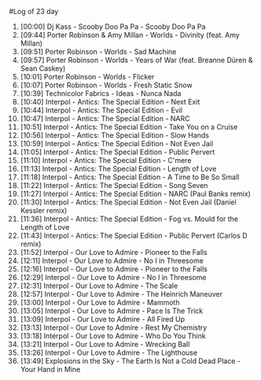 #Log of 23 day

1. [00:00] Dj Kass - Scooby Doo Pa Pa - Scooby Doo Pa Pa
1. [09:44] Porter Robinson & Amy Millan - Worlds - Divinity (feat. Amy Millan)
1. [09:51] Porter Robinson - Worlds - Sad Machine
1. [09:57] Porter Robinson - Worlds - Years of War (feat. Breanne Düren & Sean Caskey)
1. [10:01] Porter Robinson - Worlds - Flicker
1. [10:07] Porter Robinson - Worlds - Fresh Static Snow
1. [10:39] Technicolor Fabrics - Ideas - Nunca Nada
1. [10:40] Interpol - Antics: The Special Edition - Next Exit
1. [10:44] Interpol - Antics: The Special Edition - Evil
1. [10:47] Interpol - Antics: The Special Edition - NARC
1. [10:51] Interpol - Antics: The Special Edition - Take You on a Cruise
1. [10:56] Interpol - Antics: The Special Edition - Slow Hands
1. [10:59] Interpol - Antics: The Special Edition - Not Even Jail
1. [11:05] Interpol - Antics: The Special Edition - Public Pervert
1. [11:10] Interpol - Antics: The Special Edition - C'mere
1. [11:13] Interpol - Antics: The Special Edition - Length of Love
1. [11:18] Interpol - Antics: The Special Edition - A Time to Be So Small
1. [11:22] Interpol - Antics: The Special Edition - Song Seven
1. [11:27] Interpol - Antics: The Special Edition - NARC (Paul Banks remix)
1. [11:30] Interpol - Antics: The Special Edition - Not Even Jail (Daniel Kessler remix)
1. [11:36] Interpol - Antics: The Special Edition - Fog vs. Mould for the Length of Love
1. [11:43] Interpol - Antics: The Special Edition - Public Pervert (Carlos D remix)
1. [11:52] Interpol - Our Love to Admire - Pioneer to the Falls
1. [12:11] Interpol - Our Love to Admire - No I in Threesome
1. [12:16] Interpol - Our Love to Admire - Pioneer to the Falls
1. [12:29] Interpol - Our Love to Admire - No I in Threesome
1. [12:31] Interpol - Our Love to Admire - The Scale
1. [12:57] Interpol - Our Love to Admire - The Heinrich Maneuver
1. [13:00] Interpol - Our Love to Admire - Mammoth
1. [13:05] Interpol - Our Love to Admire - Pace Is The Trick
1. [13:09] Interpol - Our Love to Admire - All Fired Up
1. [13:13] Interpol - Our Love to Admire - Rest My Chemistry
1. [13:18] Interpol - Our Love to Admire - Who Do You Think
1. [13:21] Interpol - Our Love to Admire - Wrecking Ball
1. [13:26] Interpol - Our Love to Admire - The Lighthouse
1. [13:49] Explosions in the Sky - The Earth Is Not a Cold Dead Place - Your Hand in Mine
